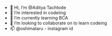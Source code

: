 - 👋 Hi, I’m @Aditya Tachtode
- 👀 I’m interested in codeiing
- 🌱 I’m currently learning BCA
- 💞️ I’m looking to collaborate on to learn codeing
- 📫 @oshimataru - instagram id 

<!---
Oshimataru/Oshimataru is a ✨ special ✨ repository because its `README.md` (this file) appears on your GitHub profile.
You can click the Preview link to take a look at your changes.
--->
